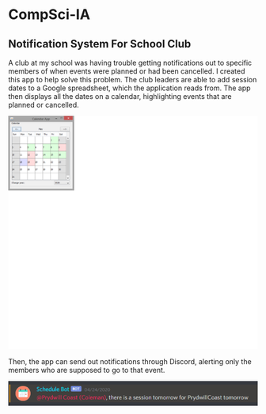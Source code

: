 # CompSci-IA
## Notification System For School Club
A club at my school was having trouble getting notifications out to specific members of when events were planned or had been cancelled. I created this app to help solve this problem. The club leaders are able to add session dates to a Google spreadsheet, which the application reads from. The app then displays all the dates on a calendar, highlighting events that are planned or cancelled.

![CalendarGUI](https://github.com/Arcane-Panda/CompSci-IA/blob/master/calendar.png)

Then, the app can send out notifications through Discord, alerting only the members who are supposed to go to that event.

![annoucement](https://github.com/Arcane-Panda/CompSci-IA/blob/master/announcement.png)
